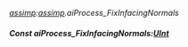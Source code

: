 _[assimp](../../modules/assimp/assimp-module.md):[assimp](../../modules/assimp/assimp-module.md).aiProcess\_FixInfacingNormals_
##### Const aiProcess\_FixInfacingNormals:[UInt](../../modules/wonkey/wonkey-types-uint.md)
